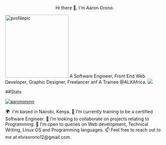 <p align="center">Hi there 👋, I'm Aaron Orono.</p>

<img src="https://avatars.githubusercontent.com/u/119293907?v=4" alt="profilepic" width="200px">
A Software Engineer, Front End Web Developer, Graphic Designer, Freelancer anf A Trainee @ALXAfrica.
  <a href="https://www.github.com/aaronorono" target="_blank" rel="noreferrer"><img
src="https://img.shields.io/github/followers/aaronorono?logo=github&style=for-the-badge&color=0191b2&labelColor=1c1917" /></a>

##Stats
<p align="left"> <a href="https://github.com/ryo-ma/github-profile-trophy"><img src="https://github-profile-trophy.vercel.app/?username=aaronorono" alt="aaronorono" /></a> </p>
🌍  I'm based in Nairobi, Kenya.
🌱 I’m currently training to be a certified Software Engineer.
👯 I’m looking to collaborate on projects relating to Programming.
💬 I'm open to queries on Web development, Technical Writing, Linux OS and Programming languages.
📫 Feel free to reach out to me at elvisorono12@gmail.com.
